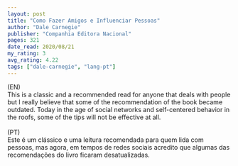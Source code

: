 ```yaml
---
layout: post
title: "Como Fazer Amigos e Influenciar Pessoas"
author: "Dale Carnegie"
publisher: "Companhia Editora Nacional"
pages: 321
date_read: 2020/08/21
my_rating: 3
avg_rating: 4.22
tags: ["dale-carnegie", "lang-pt"]
---
```


(EN)<br/>This is a classic and a recommended read for anyone that deals with people but I really believe that some of the recommendation of the book became outdated. Today in the age of social networks and self-centered behavior in the roofs, some of the tips will not be effective at all.<br/><br/>(PT)<br/>Este é um clássico e uma leitura recomendada para quem lida com pessoas, mas agora, em tempos de redes sociais acredito que algumas das recomendações do livro ficaram desatualizadas.

